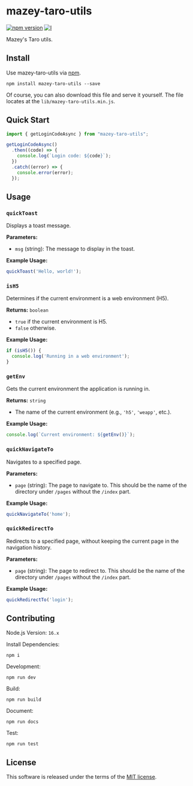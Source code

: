 # mazey-taro-utils

[![npm version][npm-image]][npm-url]
[![l][l-image]][l-url]

[npm-image]: https://img.shields.io/npm/v/mazey-taro-utils
[npm-url]: https://npmjs.org/package/mazey-taro-utils
[l-image]: https://img.shields.io/npm/l/mazey-taro-utils
[l-url]: https://github.com/mazeyqian/mazey-taro-utils

Mazey's Taro utils.

## Install

Use mazey-taro-utils via [npm](https://www.npmjs.com/package/mazey-taro-utils).

```shell
npm install mazey-taro-utils --save
```

Of course, you can also download this file and serve it yourself. The file locates at the `lib/mazey-taro-utils.min.js`.

## Quick Start

```javascript
import { getLoginCodeAsync } from "mazey-taro-utils";

getLoginCodeAsync()
  .then((code) => {
    console.log(`Login code: ${code}`);
  })
  .catch((error) => {
    console.error(error);
  });
```

## Usage

### `quickToast`

Displays a toast message.

**Parameters:**

- `msg` (string): The message to display in the toast.

**Example Usage:**

```javascript
quickToast('Hello, world!');
```

### `isH5`

Determines if the current environment is a web environment (H5).

**Returns:** `boolean`

- `true` if the current environment is H5.
- `false` otherwise.

**Example Usage:**

```javascript
if (isH5()) {
  console.log('Running in a web environment');
}
```

### `getEnv`

Gets the current environment the application is running in.

**Returns:** `string`

- The name of the current environment (e.g., `'h5'`, `'weapp'`, etc.).

**Example Usage:**

```javascript
console.log(`Current environment: ${getEnv()}`);
```

### `quickNavigateTo`

Navigates to a specified page.

**Parameters:**

- `page` (string): The page to navigate to. This should be the name of the directory under `/pages` without the `/index` part.

**Example Usage:**

```javascript
quickNavigateTo('home');
```

### `quickRedirectTo`

Redirects to a specified page, without keeping the current page in the navigation history.

**Parameters:**

- `page` (string): The page to redirect to. This should be the name of the directory under `/pages` without the `/index` part.

**Example Usage:**

```javascript
quickRedirectTo('login');
```

## Contributing

Node.js Version: `16.x`

Install Dependencies:

```shell
npm i
```

Development:

```shell
npm run dev
```

Build:

```shell
npm run build
```

Document:

```shell
npm run docs
```

Test:

```shell
npm run test
```

## License

This software is released under the terms of the [MIT license](https://github.com/mazeyqian/mazey-taro-utils/blob/main/LICENSE).
